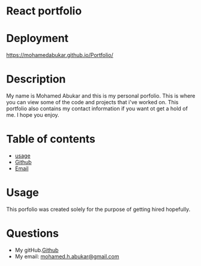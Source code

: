 # React portfolio
# Deployment
https://mohamedabukar.github.io/Portfolio/
# Description
My name is Mohamed Abukar and this is my personal porfolio. This is where you can view some of the code and projects that i've worked on. This portfolio also contains my contact information if you want ot get a hold of me. I hope you enjoy.
# Table of contents 
* [usage](#usage)
* [Github](#github)
* [Email](#email)

# Usage
This porfolio was created solely for the purpose of getting hired hopefully.
# Questions
* My gitHub.[Github](https://github.com/mohamedabukar)
* My email: mohamed.h.abukar@gmail.com
